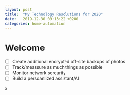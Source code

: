 ```yaml
---
layout: post
title:  "My Technology Resolutions for 2020"
date:   2019-12-30 09:13:22 +0200
categories: home-automation
---
```


# Welcome

- [ ] Create additional encrypted off-site backups of photos
- [ ] Track/meassure as much things as possible
- [ ] Monitor network sercurity
- [ ] Build a persoanlized assistant/AI
 
x